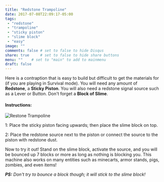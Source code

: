 ```yaml
---
title: "Redstone Trampoline"
date: 2017-07-08T22:09:17-05:00
tags:
 - "redstone"
 - "trampoline"
 - "sticky piston"
 - "slime block"
 - "easy"
image: ""
comments: false # set to false to hide Disqus
share: true 	# set to false to hide share buttons
menu: ""	# set to "main" to add to mainmenu
draft: false
---
```

Here is a contraption that is easy to build but difficult to get the materials for (if you are playing in Survival mode). You will need any amount of **Redstone**, a **Sticky Piston**. You will also need a redstone signal source such as a Lever or Button. Don't forget a **Block of Slime**.
<!--more-->

#### Instructions:

![Restone Trampoline](/images/redstone_trampoline.png)

1: Place the sticky piston facing upwards; then place the slime block on top.

2: Place the redstone source next to the piston or connect the source to the piston with redstone dust.

Now to try it out! Stand on the slime block, activate the source, and you will be bounced up 7 blocks or more as long as nothing is blocking you. This machine also works on many entities such as minecarts, armor stands, pigs, zombies, and even items! 

_**PS:** Don't try to bounce a block though; it will stick to the slime block!_